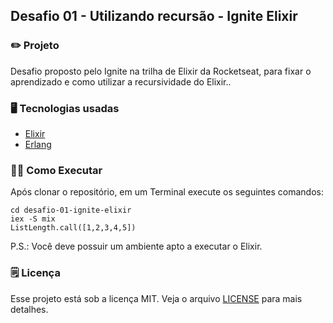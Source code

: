## Desafio 01 - Utilizando recursão - Ignite Elixir

### ✏️ Projeto

Desafio proposto pelo Ignite na trilha de Elixir da Rocketseat, para fixar o aprendizado e como utilizar a recursividade do Elixir..

### 🖥 Tecnologias usadas

- [Elixir](https://elixir-lang.org/)
- [Erlang](https://www.erlang.org/)

### 🏃‍♀️ Como Executar

Após clonar o repositório, em um Terminal execute os seguintes comandos:

    cd desafio-01-ignite-elixir
    iex -S mix
    ListLength.call([1,2,3,4,5])

P.S.: Você deve possuir um ambiente apto a executar o Elixir.

### 🗒 Licença

Esse projeto está sob a licença MIT. Veja o arquivo [LICENSE](https://github.com/kayotimoteo/desafio-01-ignite-elixir/blob/master/LICENSE) para mais detalhes.
